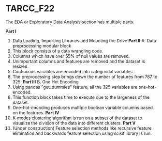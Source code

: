 # TARCC_F22

The EDA or Exploratory Data Analysis section has multiple parts. 

**Part I**
1. Data Loading, Importing Libraries and Mounting the Drive
**Part II**
A. Data preprocessing modular block
  1. This block consists of a data wrangling code.
  2. Columns which have over 55% of null values are removed.
  3. Unimportant columns and features are removed and the dataset is resized.
  4. Continuous variables are encoded into categorical variables.
  5. The preprocessing step brings down the number of features from 787 to 325.
**Part III**
 B. One Hot Encoding
  1. Using pandas "get_dummies" feature, all the 325 variables are one-hot-encoded.
  2. This function block takes time to execute due to the largeness of the dataset.
  3. One-hot-encoding produces multiple boolean variable columns based on the features.
**Part IV**
  1. K-modes clustering algorithm is run on a subset of the dataset to visualize the division of the data into different clusters. 
**Part V**
  1. (Under construction) Feature selection methods like recursive feature elimination and backwards feature selection using scikit library is run. 
  
